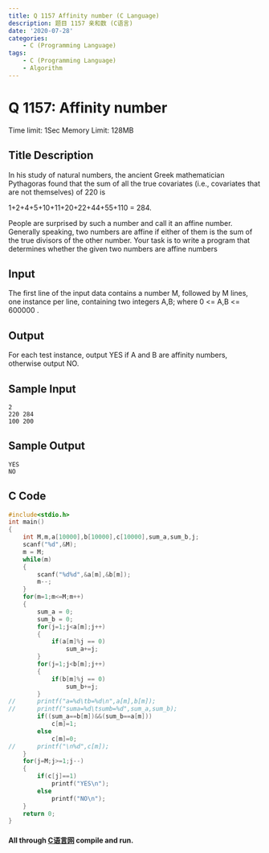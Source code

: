 ```yaml
---
title: Q 1157 Affinity number (C Language)
description: 题目 1157 亲和数 (C语言)
date: '2020-07-28'
categories:
    - C (Programming Language)
tags:
    - C (Programming Language)
    - Algorithm
---
```


# Q 1157: Affinity number
Time limit: 1Sec Memory Limit: 128MB
## Title Description
In his study of natural numbers, the ancient Greek mathematician Pythagoras found that the sum of all the true covariates (i.e., covariates that are not themselves) of 220 is

1+2+4+5+10+11+20+22+44+55+110 = 284.

People are surprised by such a number and call it an affine number. Generally speaking, two numbers are affine if either of them is the sum of the true divisors of the other number.
Your task is to write a program that determines whether the given two numbers are affine numbers
## Input
The first line of the input data contains a number M, followed by M lines, one instance per line, containing two integers A,B; where 0 <= A,B <= 600000 .
## Output
For each test instance, output YES if A and B are affinity numbers, otherwise output NO.
## Sample Input
```
2
220 284
100 200
```
## Sample Output
```
YES
NO
```
## C Code
```c
#include<stdio.h>
int main()
{
	int M,m,a[10000],b[10000],c[10000],sum_a,sum_b,j;
	scanf("%d",&M); 
	m = M;
	while(m)
	{
		scanf("%d%d",&a[m],&b[m]);
		m--;
	}
	for(m=1;m<=M;m++)
	{
		sum_a = 0;
		sum_b = 0;
		for(j=1;j<a[m];j++)
		{
			if(a[m]%j == 0)
				sum_a+=j;
		}
		for(j=1;j<b[m];j++)
		{
			if(b[m]%j == 0)
				sum_b+=j;
		}
//		printf("a=%d\tb=%d\n",a[m],b[m]);
//		printf("suma=%d\tsumb=%d",sum_a,sum_b);
		if((sum_a==b[m])&&(sum_b==a[m]))
			c[m]=1;
		else
			c[m]=0;
//		printf("\n%d",c[m]);
	}
	for(j=M;j>=1;j--)
	{
		if(c[j]==1)
			printf("YES\n");
		else
			printf("NO\n");
	}
	return 0;
}
```
#### All through [C语言网](https://www.dotcpp.com/) compile and run.